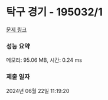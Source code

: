 # 탁구 경기 - 195032/1 

[문제 링크](https://level.goorm.io/exam/195032/%ED%83%81%EA%B5%AC-%EA%B2%BD%EA%B8%B0/quiz/1) 

### 성능 요약

메모리: 95.06 MB, 시간: 0.24 ms

### 제출 일자

2024년 06월 22일 11:19:20

